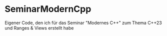 # SeminarModernCpp
Eigener Code, den ich für das Seminar "Modernes C++" zum Thema C++23 und Ranges &amp; Views erstellt habe
